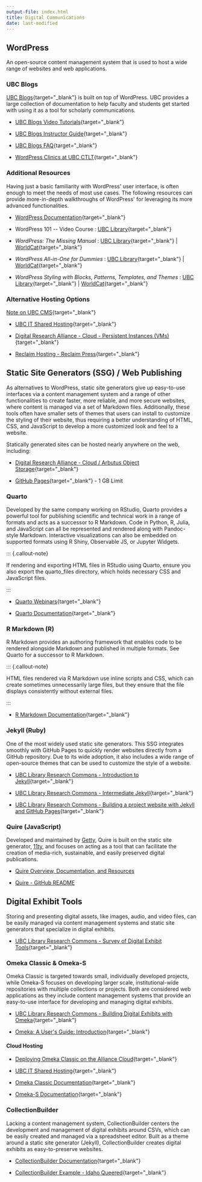 ```yaml
---
output-file: index.html
title: Digital Communications
date: last-modified
---
```


## WordPress

An open-source content management system that is used to host a wide range of
websites and web applications.

### UBC Blogs

[UBC Blogs](https://blogs.ubc.ca/){target="\_blank"} is built on top of
WordPress. UBC provides a large collection of documentation to help faculty and
students get started with using it as a tool for scholarly communications.

- [UBC Blogs Video Tutorials](https://wiki.ubc.ca/UBC_Blogs_Screencasts){target="\_blank"}

- [UBC Blogs Instructor Guide](https://lthub.ubc.ca/guides/ubc-blogs-instructor-guide/){target="\_blank"}

- [UBC Blogs FAQ](https://blogs.ubc.ca/faq/){target="\_blank"}

- [WordPress Clinics at UBC CTLT](https://events.ctlt.ubc.ca/?s=wordpress){target="\_blank"}

### Additional Resources

Having just a basic familiarity with WordPress' user interface, is often enough
to meet the needs of most use cases. The following resources can provide
more-in-depth walkthroughs of WordPress' for leveraging its more advanced
functionalities.

- [WordPress Documentation](https://wordpress.org/documentation/){target="\_blank"}

- WordPress 101 -- Video Course :
  [UBC Library](https://go.exlibris.link/7mDvM1rZ){target="\_blank"}

- _WordPress: The Missing Manual_ :
  [UBC Library](https://go.exlibris.link/qfbFTbLz){target="\_blank"} |
  [WorldCat](https://search.worldcat.org/title/1152988879){target="\_blank"}

- _WordPress All-in-One for Dummies_ :
  [UBC Library](https://go.exlibris.link/CH9cfmW0){target="\_blank"} |
  [WorldCat](https://search.worldcat.org/title/1420169498){target="\_blank"}

- _WordPress Styling with Blocks, Patterns, Templates, and Themes_ :
  [UBC Library](https://go.exlibris.link/D34NjqgH){target="\_blank"} |
  [WorldCat](https://search.worldcat.org/title/1424750704){target="\_blank"}

### Alternative Hosting Options

[Note on UBC CMS](https://cms.ubc.ca/){target="\_blank"}

- [UBC IT Shared Hosting](https://it.ubc.ca/services/web-servers-storage/shared-web-hosting){target="\_blank"}

- [Digital Research Alliance - Cloud - Persistent Instances (VMs)](https://ubc-geography.github.io/computing-resources/cloud-computing/#persistent-instances){target="\_blank"}

- [Reclaim Hosting - Reclaim Press](https://reclaim.press/){target="\_blank"}

## Static Site Generators (SSG) / Web Publishing

As alternatives to WordPress, static site generators give up easy-to-use
interfaces via a content management system and a range of other functionalities
to create faster, more reliable, and more secure websites, where content is
managed via a set of Markdown files. Additionally, these tools often have
smaller sets of themes that users can install to customize the styling of their
website, thus requiring a better understanding of HTML, CSS, and JavaScript to
develop a more customized look and feel to a website.

Statically generated sites can be hosted nearly anywhere on the web, including:

- [Digital Research Alliance - Cloud / Arbutus Object Storage](https://docs.alliancecan.ca/wiki/Arbutus_object_storage){target="\_blank"}

- [GitHub Pages](https://docs.github.com/en/pages){target="\_blank"} - 1 GB
  Limit

### Quarto

Developed by the same company working on RStudio, Quarto provides a powerful
tool for publishing scientific and technical work in a range of formats and acts
as a successor to R Markdown. Code in Python, R, Julia, and JavaScript can all
be represented and rendered along with Pandoc-style Markdown. Interactive
visualizations can also be embedded on supported formats using R Shiny,
Observable JS, or Jupyter Widgets.

::: {.callout-note}

If rendering and exporting HTML files in RStudio using Quarto, ensure you also
export the quarto_files directory, which holds necessary CSS and JavaScript
files.

:::

- [Quarto Webinars](https://mint.westdri.ca/tools/wb_quarto.html){target="\_blank"}

- [Quarto Documentation](https://quarto.org/docs/guide/){target="\_blank"}

### R Markdown (R)

R Markdown provides an authoring framework that enables code to be rendered
alongside Markdown and published in multiple formats. See Quarto for a successor
to R Markdown.

::: {.callout-note}

HTML files rendered via R Markdown use inline scripts and CSS, which can create
sometimes unnecessarily large files, but they ensure that the file displays
consistently without external files.

:::

- [R Markdown Documentation](https://rmarkdown.rstudio.com/lesson-1.html){target="\_blank"}

### Jekyll (Ruby)

One of the most widely used static site generators. This SSG integrates smoothly
with GitHub Pages to quickly render websites directly from a GitHub repository.
Due to its wide adoption, it also includes a wide range of open-source themes
that can be used to customize the style of a website.

- [UBC Library Research Commons - Introduction to Jekyll](https://ubc-library-rc.github.io/intro-jekyll){target="\_blank"}

- [UBC Library Research Commons - Intermediate Jekyll](https://ubc-library-rc.github.io/intermediate-Jekyll/){target="\_blank"}

- [UBC Library Research Commons - Building a project website with Jekyll and GitHub Pages](https://ubc-library-rc.github.io/intro-project-sites/){target="\_blank"}

### Quire (JavaScript)

Developed and maintained by [Getty](https://www.getty.edu/), Quire is built on
the static site generator, [11ty](https://www.11ty.dev/), and focuses on acting
as a tool that can facilitate the creation of media-rich, sustainable, and
easily preserved digital publications.

- [Quire Overview, Documentation, and Resources](https://quire.getty.edu/)

- [Quire - GitHub README](https://github.com/thegetty/quire)

## Digital Exhibit Tools

Storing and presenting digital assets, like images, audio, and video files, can
be easily managed via content management systems and static site generators that
specialize in digital exhibits.

- [UBC Library Research Commons - Survey of Digital Exhibit Tools](https://ubc-library-rc.github.io/digital-exhibits-survey/){target="\_blank"}

### Omeka Classic & Omeka-S

Omeka Classic is targeted towards small, individually developed projects, while
Omeka-S focuses on developing larger scale, institutional-wide repositories with
multiple collections or projects. Both are considered web applications as they
include content management systems that provide an easy-to-use interface for
developing and managing digital exhibits.

- [UBC Library Research Commons - Building Digital Exhibits with Omeka](https://ubc-library-rc.github.io/intro-omeka/){target="\_blank"}

- [Omeka: A User's Guide: Introduction](https://guides.library.illinois.edu/omeka/intro){target="\_blank"}

#### Cloud Hosting

- [Deploying Omeka Classic on the Alliance Cloud](https://ubc-geography.github.io/computing-resources/cloud-computing/deploying-omeka-classic.html){target="\_blank"}

- [UBC IT Shared Hosting](https://it.ubc.ca/services/web-servers-storage/shared-web-hosting){target="\_blank"}

- [Omeka Classic Documentation](https://omeka.org/classic/docs/){target="\_blank"}

- [Omeka-S Documentation](https://omeka.org/s/docs/user-manual/){target="\_blank"}

### CollectionBuilder

Lacking a content management system, CollectionBuilder centers the development
and management of digital exhibits around CSVs, which can be easily created and
managed via a spreadsheet editor. Built as a theme around a static site
generator (Jekyll), CollectionBuilder creates digital exhibits as
easy-to-preserve websites.

- [CollectionBuilder Documentation](https://collectionbuilder.github.io/cb-docs/){target="\_blank"}

- [CollectionBuilder Example - Idaho Queered](https://www.lib.uidaho.edu/queered/){target="\_blank"}
